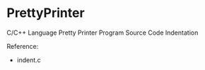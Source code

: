 # PrettyPrinter
C/C++ Language Pretty Printer Program Source Code Indentation

Reference:
- indent.c
